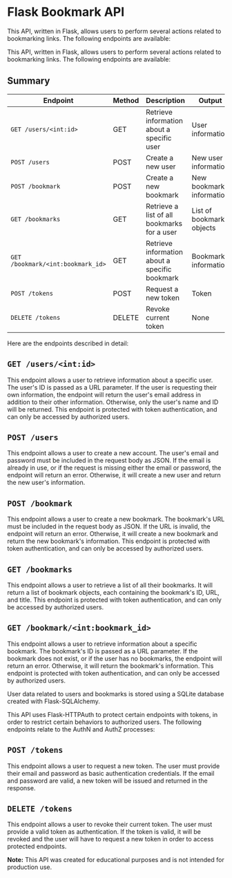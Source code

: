 # Flask Bookmark API

This API, written in Flask, allows users to perform several actions related to bookmarking links. The following endpoints are available:

This API, written in Flask, allows users to perform several actions related to bookmarking links. The following endpoints are available:

## Summary

| Endpoint | Method | Description | Output |
|----------|--------|-------------|--------|
| `GET /users/<int:id>` | GET | Retrieve information about a specific user | User information |
| `POST /users` | POST | Create a new user | New user information |
| `POST /bookmark` | POST | Create a new bookmark | New bookmark information |
| `GET /bookmarks` | GET | Retrieve a list of all bookmarks for a user | List of bookmark objects |
| `GET /bookmark/<int:bookmark_id>` | GET | Retrieve information about a specific bookmark | Bookmark information |
| `POST /tokens` | POST | Request a new token | Token |
| `DELETE /tokens` | DELETE | Revoke current token | None |

Here are the endpoints described in detail:

## `GET /users/<int:id>`

This endpoint allows a user to retrieve information about a specific user. The user's ID is passed as a URL parameter. If the user is requesting their own information, the endpoint will return the user's email address in addition to their other information. Otherwise, only the user's name and ID will be returned. This endpoint is protected with token authentication, and can only be accessed by authorized users.

## `POST /users`

This endpoint allows a user to create a new account. The user's email and password must be included in the request body as JSON. If the email is already in use, or if the request is missing either the email or password, the endpoint will return an error. Otherwise, it will create a new user and return the new user's information.

## `POST /bookmark`

This endpoint allows a user to create a new bookmark. The bookmark's URL must be included in the request body as JSON. If the URL is invalid, the endpoint will return an error. Otherwise, it will create a new bookmark and return the new bookmark's information. This endpoint is protected with token authentication, and can only be accessed by authorized users.

## `GET /bookmarks`

This endpoint allows a user to retrieve a list of all their bookmarks. It will return a list of bookmark objects, each containing the bookmark's ID, URL, and title. This endpoint is protected with token authentication, and can only be accessed by authorized users.

## `GET /bookmark/<int:bookmark_id>`

This endpoint allows a user to retrieve information about a specific bookmark. The bookmark's ID is passed as a URL parameter. If the bookmark does not exist, or if the user has no bookmarks, the endpoint will return an error. Otherwise, it will return the bookmark's information. This endpoint is protected with token authentication, and can only be accessed by authorized users.


User data related to users and bookmarks is stored using a SQLite database created with Flask-SQLAlchemy.


This API uses Flask-HTTPAuth to protect certain endpoints with tokens, in order to restrict certain behaviors to authorized users. The following endpoints relate to the AuthN and AuthZ processes:

## `POST /tokens`

This endpoint allows a user to request a new token. The user must provide their email and password as basic authentication credentials. If the email and password are valid, a new token will be issued and returned in the response.

## `DELETE /tokens`

This endpoint allows a user to revoke their current token. The user must provide a valid token as authentication. If the token is valid, it will be revoked and the user will have to request a new token in order to access protected endpoints.
 

**Note:** This API was created for educational purposes and is not intended for production use.
